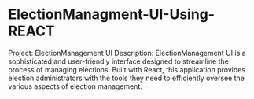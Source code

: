 # ElectionManagment-UI-Using-REACT
 Project: ElectionManagement UI  Description:  ElectionManagement UI is a sophisticated and user-friendly interface designed to streamline the process of managing elections. Built with React, this application provides election administrators with the tools they need to efficiently oversee the various aspects of election management. 
